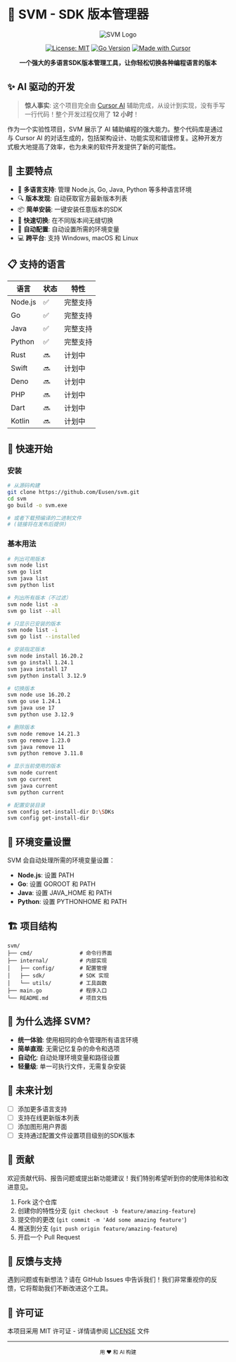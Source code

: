 # 🚀 SVM - SDK 版本管理器

<div align="center">
  
![SVM Logo](https://img.shields.io/badge/SVM-SDK%20Version%20Manager-blue?style=for-the-badge)
  
[![License: MIT](https://img.shields.io/badge/License-MIT-yellow.svg)](https://opensource.org/licenses/MIT)
[![Go Version](https://img.shields.io/badge/Go-1.24+-00ADD8.svg)](https://go.dev/)
[![Made with Cursor](https://img.shields.io/badge/Made%20with-Cursor%20AI-blueviolet)](https://cursor.sh/)

**一个强大的多语言SDK版本管理工具，让你轻松切换各种编程语言的版本**

</div>

## ✨ AI 驱动的开发

> **惊人事实**: 这个项目完全由 [Cursor AI](https://cursor.sh/) 辅助完成，从设计到实现，没有手写一行代码！整个开发过程仅用了 **12 小时**！

作为一个实验性项目，SVM 展示了 AI 辅助编程的强大能力。整个代码库是通过与 Cursor AI 的对话生成的，包括架构设计、功能实现和错误修复。这种开发方式极大地提高了效率，也为未来的软件开发提供了新的可能性。

## 🌟 主要特点

- 🔄 **多语言支持**: 管理 Node.js, Go, Java, Python 等多种语言环境
- 🔍 **版本发现**: 自动获取官方最新版本列表
- 📦 **简单安装**: 一键安装任意版本的SDK
- 🔀 **快速切换**: 在不同版本间无缝切换
- 🔧 **自动配置**: 自动设置所需的环境变量
- 💻 **跨平台**: 支持 Windows, macOS 和 Linux

## 📋 支持的语言

| 语言 | 状态 | 特性 |
|------|------|------|
| Node.js | ✅ | 完整支持 |
| Go | ✅ | 完整支持 |
| Java | ✅ | 完整支持 |
| Python | ✅ | 完整支持 |
| Rust | 🔜 | 计划中 |
| Swift | 🔜 | 计划中 |
| Deno | 🔜 | 计划中 |
| PHP | 🔜 | 计划中 |
| Dart | 🔜 | 计划中 |
| Kotlin | 🔜 | 计划中 |

## 🚀 快速开始

### 安装

```bash
# 从源码构建
git clone https://github.com/Eusen/svm.git
cd svm
go build -o svm.exe

# 或者下载预编译的二进制文件
# (链接将在发布后提供)
```

### 基本用法

```bash
# 列出可用版本
svm node list
svm go list
svm java list
svm python list

# 列出所有版本（不过滤）
svm node list -a
svm go list --all

# 只显示已安装的版本
svm node list -i
svm go list --installed

# 安装指定版本
svm node install 16.20.2
svm go install 1.24.1
svm java install 17
svm python install 3.12.9

# 切换版本
svm node use 16.20.2
svm go use 1.24.1
svm java use 17
svm python use 3.12.9

# 删除版本
svm node remove 14.21.3
svm go remove 1.23.0
svm java remove 11
svm python remove 3.11.8

# 显示当前使用的版本
svm node current
svm go current
svm java current
svm python current

# 配置安装目录
svm config set-install-dir D:\SDKs
svm config get-install-dir
```

## 🔧 环境变量设置

SVM 会自动处理所需的环境变量设置：

- **Node.js**: 设置 PATH
- **Go**: 设置 GOROOT 和 PATH
- **Java**: 设置 JAVA_HOME 和 PATH
- **Python**: 设置 PYTHONHOME 和 PATH

## 🏗️ 项目结构

```
svm/
├── cmd/               # 命令行界面
├── internal/          # 内部实现
│   ├── config/        # 配置管理
│   ├── sdk/           # SDK 实现
│   └── utils/         # 工具函数
├── main.go            # 程序入口
└── README.md          # 项目文档
```

## 🤔 为什么选择 SVM?

- **统一体验**: 使用相同的命令管理所有语言环境
- **简单直观**: 无需记忆复杂的命令和选项
- **自动化**: 自动处理环境变量和路径设置
- **轻量级**: 单一可执行文件，无需复杂安装

## 🔮 未来计划

- [ ] 添加更多语言支持
- [ ] 支持在线更新版本列表
- [ ] 添加图形用户界面
- [ ] 支持通过配置文件设置项目级别的SDK版本

## 🤝 贡献

欢迎贡献代码、报告问题或提出新功能建议！我们特别希望听到你的使用体验和改进意见。

1. Fork 这个仓库
2. 创建你的特性分支 (`git checkout -b feature/amazing-feature`)
3. 提交你的更改 (`git commit -m 'Add some amazing feature'`)
4. 推送到分支 (`git push origin feature/amazing-feature`)
5. 开启一个 Pull Request

## 📝 反馈与支持

遇到问题或有新想法？请在 GitHub Issues 中告诉我们！我们非常重视你的反馈，它将帮助我们不断改进这个工具。

## 📜 许可证

本项目采用 MIT 许可证 - 详情请参阅 [LICENSE](LICENSE) 文件

---

<div align="center">
  <sub>用 ❤️ 和 AI 构建</sub>
</div> 